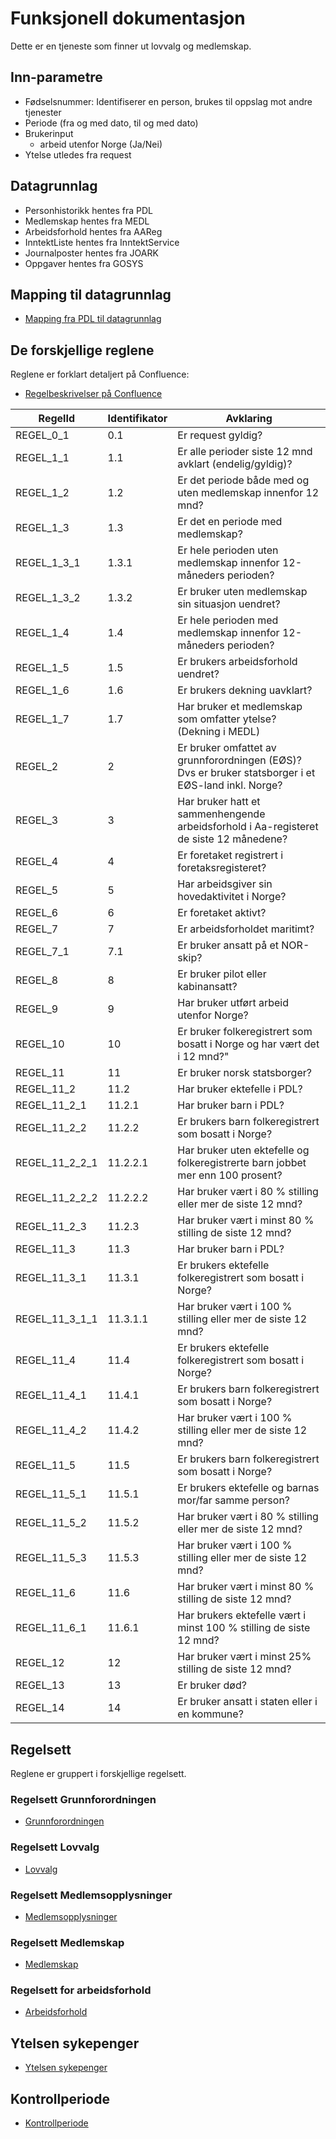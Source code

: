 # Funksjonell dokumentasjon

Dette er en tjeneste som finner ut lovvalg og medlemskap.

## Inn-parametre
* Fødselsnummer: Identifiserer en person, brukes til oppslag mot andre tjenester
* Periode (fra og med dato, til og med dato)
* Brukerinput
    * arbeid utenfor Norge (Ja/Nei)
* Ytelse utledes fra request

## Datagrunnlag
* Personhistorikk hentes fra PDL
* Medlemskap hentes fra MEDL
* Arbeidsforhold hentes fra AAReg
* InntektListe hentes fra InntektService
* Journalposter hentes fra JOARK
* Oppgaver hentes fra GOSYS

## Mapping til datagrunnlag
* [Mapping fra PDL til datagrunnlag](features/mapping/pdl/readme.md)

## De forskjellige reglene 

Reglene er forklart detaljert på Confluence:
* [Regelbeskrivelser på Confluence](https://confluence.adeo.no/x/z7rzFg)

| RegelId        | Identifikator | Avklaring                                                                                           |
|----------------|---------------|-----------------------------------------------------------------------------------------------------|
| REGEL_0_1      | 0.1           | Er request gyldig?                                                                                  |
| REGEL_1_1      | 1.1           | Er alle perioder siste 12 mnd avklart (endelig/gyldig)?                                             |
| REGEL_1_2      | 1.2           | Er det periode både med og uten medlemskap innenfor 12 mnd?                                         |
| REGEL_1_3      | 1.3           | Er det en periode med medlemskap?                                                                   |
| REGEL_1_3_1    | 1.3.1         | Er hele perioden uten medlemskap innenfor 12-måneders perioden?                                     |
| REGEL_1_3_2    | 1.3.2         | Er bruker uten medlemskap sin situasjon uendret?                                                    |
| REGEL_1_4      | 1.4           | Er hele perioden med medlemskap innenfor 12-måneders perioden?                                      |
| REGEL_1_5      | 1.5           | Er brukers arbeidsforhold uendret?                                                                  |
| REGEL_1_6      | 1.6           | Er brukers dekning uavklart?                                                                        |
| REGEL_1_7      | 1.7           | Har bruker et medlemskap som omfatter ytelse? (Dekning i MEDL)                                      |
| REGEL_2        | 2             | Er bruker omfattet av grunnforordningen (EØS)? Dvs er bruker statsborger i et EØS-land inkl. Norge? |
| REGEL_3        | 3             | Har bruker hatt et sammenhengende arbeidsforhold i Aa-registeret de siste 12 månedene?              |
| REGEL_4        | 4             | Er foretaket registrert i foretaksregisteret?                                                       |
| REGEL_5        | 5             | Har arbeidsgiver sin hovedaktivitet i Norge?                                                        |
| REGEL_6        | 6             | Er foretaket aktivt?                                                                                |
| REGEL_7        | 7             | Er arbeidsforholdet maritimt?                                                                       |
| REGEL_7_1      | 7.1           | Er bruker ansatt på et NOR-skip?                                                                    |
| REGEL_8        | 8             | Er bruker pilot eller kabinansatt?                                                                  |
| REGEL_9        | 9             | Har bruker utført arbeid utenfor Norge?                                                             |
| REGEL_10       | 10            | Er bruker folkeregistrert som bosatt i Norge og har vært det i 12 mnd?"                             |
| REGEL_11       | 11            | Er bruker norsk statsborger?                                                                        |
| REGEL_11_2     | 11.2          | Har bruker ektefelle i PDL?                                                                         |
| REGEL_11_2_1   | 11.2.1        | Har bruker barn i PDL?                                                                              |
| REGEL_11_2_2   | 11.2.2        | Er brukers barn folkeregistrert som bosatt i Norge?                                                 |
| REGEL_11_2_2_1 | 11.2.2.1      | Har bruker uten ektefelle og folkeregistrerte barn jobbet mer enn 100 prosent?                      |
| REGEL_11_2_2_2 | 11.2.2.2      | Har bruker vært i 80 % stilling eller mer de siste 12 mnd?                                          |
| REGEL_11_2_3   | 11.2.3        | Har bruker vært i minst 80 % stilling de siste 12 mnd?                                              |
| REGEL_11_3     | 11.3          | Har bruker barn i PDL?                                                                              |
| REGEL_11_3_1   | 11.3.1        | Er brukers ektefelle folkeregistrert som bosatt i Norge?                                            |
| REGEL_11_3_1_1 | 11.3.1.1      | Har bruker vært i 100 % stilling eller mer de siste 12 mnd?                                         |
| REGEL_11_4     | 11.4          | Er brukers ektefelle folkeregistrert som bosatt i Norge?                                            |
| REGEL_11_4_1   | 11.4.1        | Er brukers barn folkeregistrert som bosatt i Norge?                                                 |
| REGEL_11_4_2   | 11.4.2        | Har bruker vært i 100 % stilling eller mer de siste 12 mnd?                                         |
| REGEL_11_5     | 11.5          | Er brukers barn folkeregistrert som bosatt i Norge?                                                 |
| REGEL_11_5_1   | 11.5.1        | Er brukers ektefelle og barnas mor/far samme person?                                                |
| REGEL_11_5_2   | 11.5.2        | Har bruker vært i 80 % stilling eller mer de siste 12 mnd?                                          |
| REGEL_11_5_3   | 11.5.3        | Har bruker vært i 100 % stilling eller mer de siste 12 mnd?                                         |
| REGEL_11_6     | 11.6          | Har bruker vært i minst 80 % stilling de siste 12 mnd?                                              |
| REGEL_11_6_1   | 11.6.1        | Har brukers ektefelle  vært i minst 100 % stilling de siste 12 mnd?                                 |
| REGEL_12       | 12            | Har bruker vært i minst 25% stilling de siste 12 mnd?                                               |
| REGEL_13       | 13            | Er bruker død?                                                                                      |
| REGEL_14       | 14            | Er bruker ansatt i staten eller i en kommune?                                                       |


## Regelsett

Reglene er gruppert i forskjellige regelsett.

### Regelsett Grunnforordningen
* [Grunnforordningen](features/hovedregler/grunnforordningen/README.md)

### Regelsett Lovvalg
* [Lovvalg](features/hovedregler/lovvalg/README.md)

### Regelsett Medlemsopplysninger
* [Medlemsopplysninger](features/hovedregler/medlemsopplysninger/README.md)

### Regelsett Medlemskap 
* [Medlemskap](features/medlemskap/README.md)

### Regelsett for arbeidsforhold
* [Arbeidsforhold](features/hovedregler/arbeidsforhold/README.md)

## Ytelsen sykepenger
* [Ytelsen sykepenger](features/ytelse/sykepenger/README.md)

## Kontrollperiode
* [Kontrollperiode](features/kontrollperiode/README.md)



